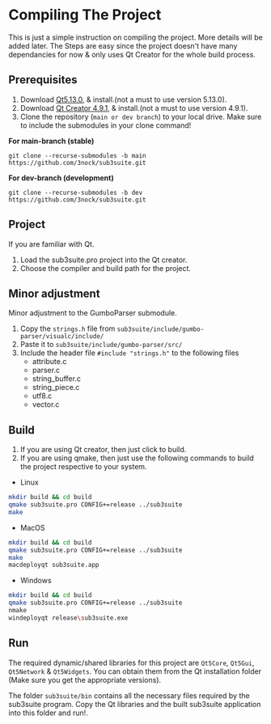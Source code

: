 # Compiling The Project

This is just a simple instruction on compiling the project. More details will be added later.
The Steps are easy since the project doesn't have many dependancies for now & only uses Qt Creator for the whole build process.

## Prerequisites

1. Download [Qt5.13.0](https://download.qt.io/archive/qt/5.13/5.13.0), & install.(not a must to use version 5.13.0).
2. Download [Qt Creator 4.9.1](https://www.qt.io/offline-installers), & install.(not a must to use version 4.9.1).
3. Clone the repository (`main or dev branch`) to your local drive. Make sure to include the submodules in your clone command!

 **For main-branch (stable)**
 
`git clone --recurse-submodules -b main https://github.com/3nock/sub3suite.git`

 **For dev-branch (development)**
 
`git clone --recurse-submodules -b dev https://github.com/3nock/sub3suite.git`

## Project

If you are familiar with Qt.
1. Load the sub3suite.pro project into the Qt creator.
2. Choose the compiler and build path for the project.

## Minor adjustment

Minor adjustment to the GumboParser submodule. 
1. Copy the `strings.h` file from `sub3suite/include/gumbo-parser/visualc/include/`
2. Paste it to `sub3suite/include/gumbo-parser/src/`
3. Include the header file `#include "strings.h"` to the following files
	- attribute.c
	- parser.c
	- string_buffer.c
	- string_piece.c
	- utf8.c
	- vector.c
	
## Build

1. If you are using Qt creator, then just click to build.
2. If you are using qmake, then just use the following commands to build the project respective to your system.

- Linux
``` bash
mkdir build && cd build
qmake sub3suite.pro CONFIG+=release ../sub3suite
make
```

- MacOS
``` bash
mkdir build && cd build
qmake sub3suite.pro CONFIG+=release ../sub3suite
make
macdeployqt sub3suite.app
```

- Windows
``` bash
mkdir build && cd build
qmake sub3suite.pro CONFIG+=release ../sub3suite
nmake
windeployqt release\sub3suite.exe
```

## Run
The required dynamic/shared libraries for this project are `Qt5Core`, `Qt5Gui`, `Qt5Network` & `Qt5Widgets`. You can obtain them
from the Qt installation folder (Make sure you get the appropriate versions).

The folder `sub3suite/bin` contains all the necessary files required by the sub3suite program. Copy the Qt libraries and the built sub3suite
application into this folder and run!.